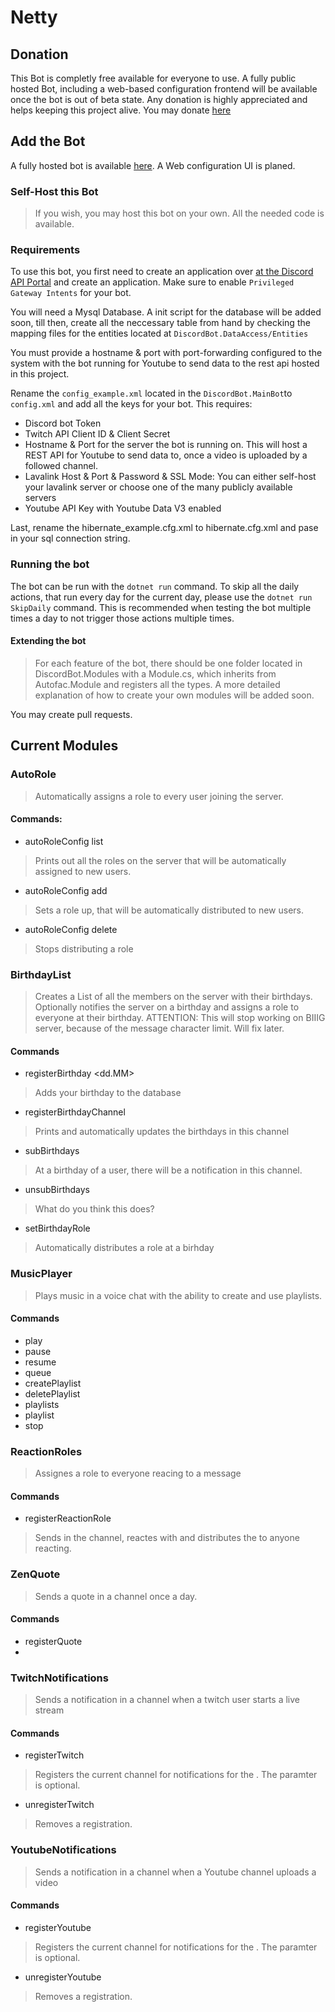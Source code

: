 # Netty


## Donation

This Bot is completly free available for everyone to use. A fully public hosted Bot, including a web-based configuration frontend will be available once the bot is out of beta state. 
Any donation is highly appreciated and helps keeping this project alive.
You may donate [here](https://tipeeestream.com/brainyxs/donation)

## Add the Bot

A fully hosted bot is available [here](https://invite.netty-bot.com). A Web configuration UI is planed.

### Self-Host this Bot

> If you wish, you may host this bot on your own. All the needed code is available.

### Requirements

To use this bot, you first need to create an application over [at the Discord API Portal](https://discord.com/developers/applications) and create an application. Make sure to enable ```Privileged Gateway Intents``` for your bot. 

You will need a Mysql Database. A init script for the database will be added soon, till then, create all the neccessary table from hand by checking the mapping files for the entities located at ```DiscordBot.DataAccess/Entities```

You must provide a hostname & port with port-forwarding configured to the system with the bot running for Youtube to send data to the rest api hosted in this project.

Rename the ```config_example.xml``` located in the ```DiscordBot.MainBot```to ```config.xml``` and add all the keys for your bot. 
This requires:

- Discord bot Token
- Twitch API Client ID & Client Secret
- Hostname & Port for the server the bot is running on. This will host a REST API for Youtube to send data to, once a video is uploaded by a followed channel.
- Lavalink Host & Port & Password & SSL Mode: You can either self-host your lavalink server or choose one of the many publicly available servers
- Youtube API Key with Youtube Data V3 enabled

Last, rename the hibernate_example.cfg.xml to hibernate.cfg.xml and pase in your sql connection string. 

### Running the bot

The bot can be run with the ```dotnet run``` command. 
To skip all the daily actions, that run every day for the current day, please use the ```dotnet run SkipDaily``` command.
This is recommended when testing the bot multiple times a day to not trigger those actions multiple times.  

#### Extending the bot

> For each feature of the bot, there should be one folder located in DiscordBot.Modules with a Module.cs, which inherits from Autofac.Module and  registers all the types. 
> A more detailed explanation of how to create your own modules will be added soon. 

You may create pull requests.

## Current Modules

### AutoRole

> Automatically assigns a role to every user joining the server. 

#### Commands: 
- autoRoleConfig list 
> Prints out all the roles on the server that will be automatically assigned to new users. 
- autoRoleConfig add <RoleID>
> Sets a role up, that will be automatically distributed to new users. 
- autoRoleConfig delete <RoleId>
> Stops distributing a role
  
### BirthdayList

> Creates a List of all the members on the server with their birthdays. Optionally notifies the server on a birthday and assigns a role to everyone at their birthday. 
> ATTENTION: This will stop working on BIIIG server, because of the message character limit. Will fix later. 
  
#### Commands
- registerBirthday <dd.MM>
> Adds your birthday to the database
- registerBirthdayChannel
> Prints and automatically updates the birthdays in this channel
- subBirthdays
> At a birthday of a user, there will be a notification in this channel.
- unsubBirthdays
> What do you think this does?
- setBirthdayRole <RoleID>
> Automatically distributes a role at a birhday
  
  
### MusicPlayer
 
> Plays music in a voice chat with the ability to create and use playlists.
  
#### Commands
- play <NAME>
- pause
- resume
- queue
- createPlaylist <NAME>
- deletePlaylist <ID>
- playlists
- playlist <ID>
- stop
  
### ReactionRoles

> Assignes a role to everyone reacing to a message
  
#### Commands

- registerReactionRole <Emote> <RoleID> <Message>
> Sends <Message> in the channel, reactes with <Emote> and distributes the <Role> to anyone reacting.
  
### ZenQuote
  
> Sends a quote in a channel once a day. 
  
#### Commands
  
- registerQuote
- 

### TwitchNotifications

> Sends a notification in a channel when a twitch user starts a live stream

#### Commands

- registerTwitch <twitchUsername> <message>
> Registers the current channel for notifications for the <twitchUsername>. The <message> paramter is optional.
- unregisterTwitch <twitchUsername>
> Removes a registration.

### YoutubeNotifications

> Sends a notification in a channel when a Youtube channel uploads a video

#### Commands

- registerYoutube <channelId> <message>
> Registers the current channel for notifications for the <channelId>. The <message> paramter is optional.
- unregisterYoutube <channelId>
> Removes a registration.
